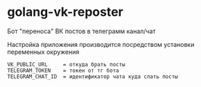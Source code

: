 # golang-vk-reposter

Бот "переноса" ВК постов в телеграмм канал/чат

Настройка приложения производится посредством установки переменных окружения
```
VK_PUBLIC_URL     = откуда брать посты 
TELEGRAM_TOKEN    = токен от тг бота 
TELEGRAM_CHAT_ID  = идентификатор чата куда слать посты 
```
